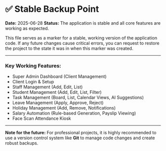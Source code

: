 # ✅ Stable Backup Point

**Date:** 2025-06-28
**Status:** The application is stable and all core features are working as expected.

This file serves as a marker for a stable, working version of the application code. If any future changes cause critical errors, you can request to restore the project to the state it was in when this marker was created.

---

### Key Working Features:
- Super Admin Dashboard (Client Management)
- Client Login & Setup
- Staff Management (Add, Edit, List)
- Student Management (Add, Edit, List, Filter)
- Task Management (Board, List, Calendar Views, AI Suggestions)
- Leave Management (Apply, Approve, Reject)
- Holiday Management (Add, Remove, Notifications)
- Salary Automation (Rule-based Generation, Payslip Viewing)
- Face Scan Attendance Kiosk

---

**Note for the future:** For professional projects, it is highly recommended to use a version control system like **Git** to manage code changes and create robust backups.
